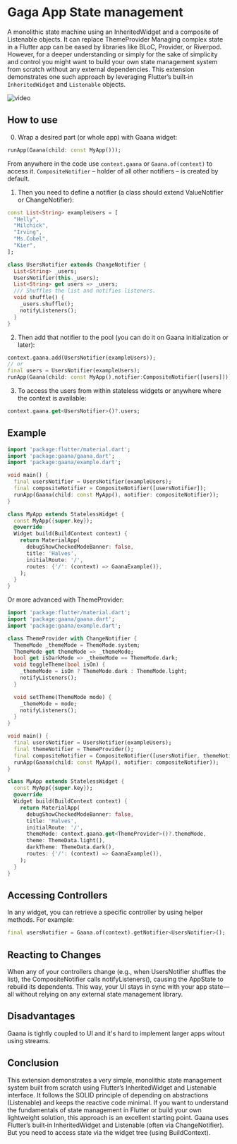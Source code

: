 # Gaga App State management
A monolithic state machine using an InheritedWidget and a composite of Listenable objects.
It can replace ThemeProvider
Managing complex state in a Flutter app can be eased by libraries like BLoC, Provider, or Riverpod. However, for a deeper understanding or simply for the sake of simplicity and control you might want to build your own state management system from scratch without any external dependencies. This extension demonstrates one such approach by leveraging Flutter’s built‑in `InheritedWidget` and `Listenable` objects.


![video](https://github.com/user-attachments/assets/7917f9c5-03e2-43bf-93bd-ad4d4f385dc7)


## How to use
0. Wrap a desired part (or whole app) with Gaana widget:
```dart
runApp(Gaana(child: const MyApp()));
```
From anywhere in the code use `context.gaana` or `Gaana.of(context)` to access it.
`CompositeNotifier` – holder of all other notifiers – is created by default.

1. Then you need to define a notifier (a class should extend ValueNotifier or ChangeNotifier):

```dart
const List<String> exampleUsers = [
  "Helly",
  "Milchick",
  "Irving",
  "Ms.Cobel",
  "Kier",
];

class UsersNotifier extends ChangeNotifier {
  List<String> _users;
  UsersNotifier(this._users);
  List<String> get users => _users;
  /// Shuffles the list and notifies listeners.
  void shuffle() {
    _users.shuffle();
    notifyListeners();
  }
}
```
2. Then add that notifier to the pool (you can do it on Gaana initialization or later):
```dart
context.gaana.add(UsersNotifier(exampleUsers));
// or 
final users = UsersNotifier(exampleUsers);
runApp(Gaana(child: const MyApp(),notifier:CompositeNotifier([users])));
```
3. To access the users from within stateless widgets or anywhere where the context is available:
```dart
context.gaana.get<UsersNotifier>()?.users;
```

## Example
```dart
import 'package:flutter/material.dart';
import 'package:gaana/gaana.dart';
import 'package:gaana/example.dart';

void main() {
  final usersNotifier = UsersNotifier(exampleUsers);
  final compositeNotifier = CompositeNotifier([usersNotifier]);
  runApp(Gaana(child: const MyApp(), notifier: compositeNotifier));
}

class MyApp extends StatelessWidget {
  const MyApp({super.key});
  @override
  Widget build(BuildContext context) {
    return MaterialApp(
      debugShowCheckedModeBanner: false,
      title: 'Halves',
      initialRoute: '/',
      routes: {'/': (context) => GaanaExample()},
    );
  }
}
```
Or more advanced with ThemeProvider:
```dart
import 'package:flutter/material.dart';
import 'package:gaana/gaana.dart';
import 'package:gaana/example.dart';

class ThemeProvider with ChangeNotifier {
  ThemeMode _themeMode = ThemeMode.system;
  ThemeMode get themeMode => _themeMode;
  bool get isDarkMode => _themeMode == ThemeMode.dark;
  void toggleTheme(bool isOn) {
    _themeMode = isOn ? ThemeMode.dark : ThemeMode.light;
    notifyListeners();
  }

  void setTheme(ThemeMode mode) {
    _themeMode = mode;
    notifyListeners();
  }
}

void main() {
  final usersNotifier = UsersNotifier(exampleUsers);
  final themeNotifier = ThemeProvider();
  final compositeNotifier = CompositeNotifier([usersNotifier, themeNotifier]);
  runApp(Gaana(child: const MyApp(), notifier: compositeNotifier));
}

class MyApp extends StatelessWidget {
  const MyApp({super.key});
  @override
  Widget build(BuildContext context) {
    return MaterialApp(
      debugShowCheckedModeBanner: false,
      title: 'Halves',
      initialRoute: '/',
      themeMode: context.gaana.get<ThemeProvider>()?.themeMode,
      theme: ThemeData.light(),
      darkTheme: ThemeData.dark(),
      routes: {'/': (context) => GaanaExample()},
    );
  }
}
```

## Accessing Controllers
In any widget, you can retrieve a specific controller by using helper methods. For example:
```dart
final usersNotifier = Gaana.of(context).getNotifier<UsersNotifier>();
```

## Reacting to Changes
When any of your controllers change (e.g., when UsersNotifier shuffles the list), the CompositeNotifier calls notifyListeners(), causing the AppState to rebuild its dependents. This way, your UI stays in sync with your app state—all without relying on any external state management library.

## Disadvantages
Gaana is tightly coupled to UI and it's hard to implement larger apps witout using streams.

## Conclusion
This extension demonstrates a very simple, monolithic state management system built from scratch using Flutter’s InheritedWidget and Listenable interface.
It follows the SOLID principle of depending on abstractions (Listenable) and keeps the reactive code minimal.
If you want to understand the fundamentals of state management in Flutter or build your own lightweight solution, this approach is an excellent starting point.
Gaana uses Flutter’s built‑in InheritedWidget and Listenable (often via ChangeNotifier). But you need to access state via the widget tree (using BuildContext).
